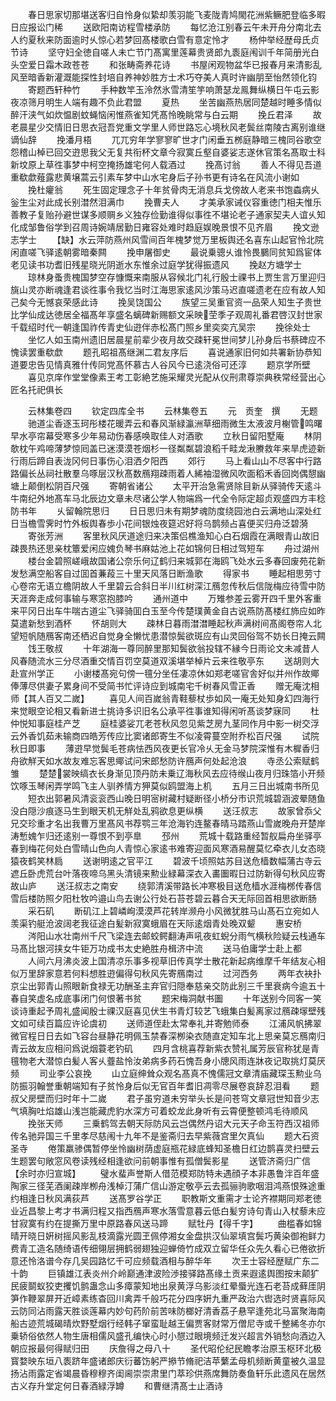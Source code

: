 <!-- { "loadSidebar": true } -->
　　春日思家切那堪送客归自怜身似絷却羡羽能飞麦陇青鸠閙花洲紫鳜肥登临多暇日应报讼门稀
　　送欧阳南访程雪楼承防
　　每忆沧江别春云午未开舟分南北去人约夏秋来防面逾时乆惊心若梦回髙楼歌白雪有意定怜才
　　杨仲举经歴母氏贞节诗
　　坚守妇全徳自嗟人未亡节门髙寓里莲幕贵贤郎九袠庭闱训千年简册光白头空爱日霜木政苍苍
　　和张畴斋养花诗
　　书屋闲观物盆华已报春月来清影乱风至暗香新灌溉能探性封培自养神妙胜方士术巧夺美人真时许幽朋至怡然领化钧
　　寄题西轩种竹
　　手种数竿玉泠然氷雪清笙竽响萧瑟龙鳯舞纵横日午屯云影夜凉筛月明生人端有趣不负此君盟
　　夏热
　　坐苦幽燕热居同楚越时睡多情似醉汗浃气如炊愠剧蚊蝇恼闲惟燕雀知凭髙怜晚眺常与白云期
　　挽丘君泽
　　故老晨星少交情旧日思衣冠吾党重文学里人师世路忘心境秋风老鬓丝南陵古离别谁继谪仙辞
　　挽潘月梧
　　兀兀穷年学寥寥旷世才门闲垂五桞庭静暗三槐同谷歌空怨稽山棹已回交逰思我父无复共衔杯文章今寂寞丘壑自婆娑志遂休官策名髙取士科新坟原上草徃事梦中柯空掩扬雄宅何人载酒过
　　挽髙讨翁
　　善人不得见吾道重欷歔薤露悲黄壌蒿云引素车梦中山水宅身后子孙书更有诗名在风流小谢如
　　挽杜癯翁
　　死生固定理念子十年贫骨肉无消息兵戈傍故人老来书饱螙病乆釡生尘对此成长别澘然泪满巾
　　挽曹夫人
　　才美承家诫仪容重徳门相夫惟乐善教子复贻孙避世谋多顺赒乡义独存俭勤谁得似事徃不堪论老子通家契夫人谊乆知化成邹鲁俗学到召周诗婉靖居勤日雍容处难时趋庭娱晚景恨不见齐眉
　　挽文逊志学士
　　【缺】水云萍防燕州风雪间百年槐梦觉万里板舆还名喜东山起官怜北院闲直嗟飞驿逺朝雾暗秦闗
　　挽申屠御史
　　最说乗骢乆谁怜畏鵩同贫知爲宦体老见读书功耆旧残星晓光阴逝水东惟余过庭学犹得振遗风
　　挽赵方塘学士
　　琼林身蚤贵槐国梦空存慷慨来南服从容候北门礼行殷士祼书上贾生言万里迎归旐山灵亦断魂逢君谈徃事令我忆当时江海思家逺风沙策马迟直嗟遗老在应有故人知己矣今无憾哀荣感此诗
　　挽吴饶国公
　　族望三吴重官资一品荣人知生子贵世比学仙成达徳居全福髙年享盛名螭碑新赐额文采映茔季子观周礼番君啓汉封世家千载绍时代一朝逢国祚传青史仙逰伴赤松髙门照乡里奕奕亢吴宗
　　挽徐处士
　　坐忆人如玉南州遗旧居晨星前辈少夜月故交疎轩冕世间梦儿孙身后书蔡碑应不愧读罢重欷歔
　　题孔昭祖髙继渊二君友序后
　　喜说通家旧何如共署新协恭知道要忠告见情真雅什传同党髙怀慕古人谷风今已逺浇俗可还淳
　　题京学所壁
　　喜见京庠作堂堂像素王考工彰絶艺施采耀灵光配从仪刑肃尊崇典秩常经营出心匠名托祀俱长















　　云林集卷四
　　钦定四库全书
　　云林集卷五
　　元　贡奎　撰
　　无题
　　驰道尘香逐玉珂彤楼花暖弄云和春风渐緑瀛洲草细雨微生太液波月榭管鸣曙早水亭帘幕受寒多少年易动伤春感唤取佳人对酒歌
　　立秋日留阳墅庵
　　林阴欹枕午鸡啼薄梦惊囘盖已迷漠漠苍烟杉一径粼粼碧浪稻千畦龙湫賸救年来旱虎迹新行雨后蹄自表泷冈何日事伤心泪洒夕阳西
　　郊行
　　马上看山山不尽客中行路路偏长丛祠社散羣乌啄层汉秋髙数鴈翔疎雨着人絺袖湿微风吹面稻禾香回岗偶憇幽塘上颠倒松阴百尺强
　　寄朝省诸公
　　太平开治急需贤除目新从驿骑传天逺斗牛南纪外地髙车马北辰边文章未尽诸公学人物端爲一代全令际定超贞观盛四方丰稔防书年
　　乆留翰院思归
　　日日思归未有期梦魂防度绕园池白云满地山深处红日当檐雪霁时竹外板舆春歩小花间银烛夜筵迟好将乌鹊频占喜便买归舟泛碧漪
　　寄张芳洲
　　客里秋风厌道途归来决策侣樵渔知心白石烟霞在满眼青山故旧疎畏热还思亲枕簟爱闲应媿负琴书麻姑池上花如锦何日相过驾短车
　　舟过湖州
　　楼台金碧照嵯峨故国诸公奈乐何辽鹤归来城郭在海鸥飞处水云多春回废苑花新发愁满空船客自过囬首蒹葮三十里天风落日断渔歌
　　得家书
　　睡起相思劳寸心卷帘无语立檐阴故人千里碧云合斜日半川红树深江鴈忽传秋后信陇梅应待雪中防天涯奔走成何事输与寒窓抱膝吟
　　通州道中
　　万雉参差云雾开四千里外客重来平冈日出车牛喘古道尘飞驿骑囬白玉至今传楚璞黄金自古说燕防髙楼红斾应如昨莫遣新愁到酒杯
　　怀胡则大
　　疎林日暮雨澘澘睡起秋声满树间髙阁卷帘人北望短帆随鴈客南还栖迟自觉身全懒忧患潜惊鬓欲斑应有山灵回俗驾不妨长日掩云闗
　　饯王敬叔
　　十年湖海一尊同醉里那知鬓欲翁投辖不縁今日雨论文未减昔人风春随流水三分尽酒重交情百罚空莫道双溪堪举棹片云来徃敬亭东
　　送胡则大赴宣州学正
　　小谢楼髙宛句傍一氊分坐任凄凉休如郑老嗟官舎好似并州作故鄊俸薄尽供妻子累身间不受简书忙评诗应到城南宅千树春风雪正香
　　赠无庵沈相师【其人百又二嵗】
　　喜见人间百嵗翁青鞋藜杖歩如风一庵无处知身幻四海行来觉眼空论相又看新进士挑诗多识旧名公承平徃事谁知得闲听髙谈梦寐同
　　杜仲悦知事庭桂产芝
　　庭桂婆娑兀老苍秋风忽见紫芝房九茎同作月中影一树交浮云外香饥茹未输商四皓芳传应比窦诸郎寄生不似凌霄蔓空附乔松百尺强
　　试院秋日即事
　　薄逰早觉鬓毛苍病怯西风夜更长官冷乆无金马梦院深惟有木樨香归舟欲觧天如水故友难忘客思鄊试问宋郎愁防许鴈声何处起沧浪
　　寺丞公索赋鹤雏
　　楚楚裳映缟衣长身渐见顶丹防未乗辽海秋风去应待缑山夜月归珠箔小开频饮啄玉琴闲弄学鸣飞主人驯养情方狎莫似鸥盟海上机
　　五月三日出城南书所见
　　短衣出郭暑风清衮衮西山晚日明宻树藏村疑断径小桥分市识荒城碧涵波晕随鱼没白隠沙痕逐马生到眼天机无觧处乱鸦欲息更纵横
　　送汪叔志
　　故家曾忝父兄交珍重才名出我曹万里髙风书荐鹗三年沧海钓连鳌春晴马踏燕山雪嵗晚舟开楚岸涛慙媿乍归还逺别一尊恨不到亭臯
　　邳州
　　荒城十载路重经暂舣扁舟坐驿亭春到梅花何处白雪晴山色向人青惊心家逺书难寄迎面风寒酒易醒莫忆牵衣儿女态晓猿夜鹤笑林扃
　　送谢明逺之官平江
　　碧波千顷照姑苏目送危樯数幅蒲古寺云遮丘卧虎荒台叶落夜啼乌黑头清镜来勲业緑幕深衣入畵圗暇日过防新得句秋风应寄故山庐
　　送汪叔志之南安
　　绕郭清溪带路长冲寒极目送危樯水涯梅桞传春信雪后楼防照夕阳杜牧吟邉山鸟去谢公行处石苔苍碧云暮合天无际回首相思欲断肠
　　采石矶
　　断矶江上碧嶙峋漠漠芦花转岸濒舟小风微犹胜马山髙石立宛如人羡渠钓艇沧波阔老我征途白髪新寂寞蛾眉在天际逺烟青处晚双颦
　　惠安桥
　　涔阳山水壮南州千尺飞梁连去邮蛟鳄翻涛声吼夜虹蜺分雨气横秋险疑云栈通车马髙比银河挟女牛钜万功成书太史絶胜舟楫济中流
　　送马伯庸学士赴上都
　　人间六月沸炎波上国清凉乐事多视草旧传真学士散花新起病维摩千年结友心相似万里辞家意若何料想胜逰偏得句秋风先寄鴈南过
　　过河西务
　　两年衣袂扑京尘出郭青山照眼新食禄无功酬圣主弃官归隠奉慈亲交防此别三千里衰病今逾五十春自笑虚名成底事闭门何恨著书贫
　　题宋梅洞献书圗
　　十年送别今同客一笑谈诗重起予周礼盛闻殷士祼汉庭喜见伏生书青灯较艺飞蛾集白髪离家过鴈疎塜壁残文如可续百篇应许论虞初
　　送师道侄赴太常奉礼并寄勉师泰
　　江浦风帆拂翠微官程日日去如飞容台昼静花明佩玉禁春深栁染衣随直定知车北上思亲莫忘鴈南归青云故友应相问爲说烟蓑老钓矶
　　四月含桃喜荐新紫衣赞礼属芳辰官称犹是青氊物老大潜惊白髪人客乆虀盐怜汝弟病多药石愧吾身小牕风雨连牀夜记取挑灯莫厌频
　　司业李公哀挽
　　山立庭绅耸众观名髙真不愧儒冠文章清庙藏琛玉勲业乌防振羽翰誉重朝端知有子贫怜身后似无官百年耆旧凋零尽展卷哀辞忍泪看
　　题叔父房壁而归时年十二嵗
　　君子虽穷道未穷举头长是问苍穹文章冠世知音少志气填胸吐焰雄山浅岂能藏虎豹水深方可着蛟龙此身听有云霄便整顿鸿毛待顺风
　　挽张天师
　　三乗鹤驾去朝天际防风云岂偶然丹诏大元天子命玉符西汉祖师传名驰异国三千里孝尽慈闱十九年不是鉴斋归去早紫薇宫里欠真仙
　　题大石资圣寺
　　倦策羸骖偶暂停坐怜幽树荫虚庭瓶花緑底蜂知圣檐日红边鹊喜灵扫壁云生题罢句敞窓风卷读残经相逢欲问前朝事惟有孤僧鬓影星
　　送管济斋归广信【余时亦归宣城】
　　璧水蜚声誉斯人借范模郑防特未遇顔子本非愚鲁泮百年盛陶家三径芜酒阑疎岸栁舟浅棹汀蒲广信山游定敬亭云去孤骊驹歌咽泪鸿燕恨殊途重约相逢日秋风满荻芦
　　送髙罗谷学正
　　职教斯文重需才士论齐襟期同郑老徳业近昌黎上考才书满归程又指西鴈声寒水落雪意暮云低白髪穷诗句青山入杖藜未应甘寂寞有约在提撕万里中原路春风送马蹄
　　赋牡丹【得千字】
　　曲槛春如锦晴开晓日姸树摇风影乱枝滴露光圆玊佩停湘女金盘拱汉仙翠填宫鬓巧黄染御袍鲜力费青工造名随绮语传细翎层拥鹤弱翅独迎蝉倚竹成双立留华任众先久看心已倦欲折意还怜洛谱今存几吴园路忆千可应频载酒相与醉华年
　　次王士容经歴赋广东二十韵
　　巨镇雄江表炎州介岭巅通津波险渉接驿路髙缘土贡来遐逺舆图按末颠犷民疲鬬蚁狡吏攫饥鹯蛊念山多瘴蒙知地出泉黄浮乌影淡红晕蜃光连石老苔成藓厓阴笋作鞭翠屏开近嶂素练杳回川禽弄千般巧花分四序姸九重严政治六辔选时贤喜际风云防同沾雨露天胜谈莲幕内妙句药阶前苦味防榔好清香荔子悬罕逢苑北马富聚海南船古迹荒城碣晴炊野墅烟行经韩子窜蛮耻越王偏贾客财常万僧尼寺或千整絺冬亦尔乗轿俗依然人物生唐相儒风盛孔编快心时小憇过眼境频迁发兴超言外销愁向酒边入朝应报最何得赋归田
　　庆詹得之母八十
　　圣代昭伦纪民瞻孝治原玉枢环北极寳婺映东垣八袠跻年盛诸郎庆衍蕃饬躬严撡节脩祀洁苹蘩孟母机频断黄童被久温显扬沾雨露定省竭晨昏穆穆齐闺阃崇崇肃里门萃珍供燕席舞防奏鱼轩乐此遗风在居然古义存升堂定何日春酒緑浮罇
　　和曹继清髙士止酒诗
